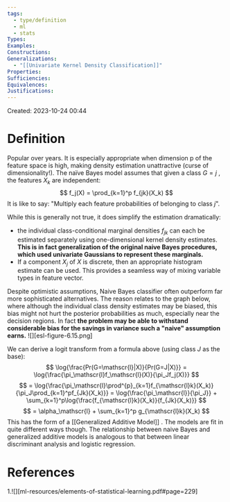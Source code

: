 ```yaml
---
tags:
  - type/definition
  - ml
  - stats
Types: 
Examples: 
Constructions: 
Generalizations:
  - "[[Univariate Kernel Density Classification]]"
Properties: 
Sufficiencies: 
Equivalences: 
Justifications:
---
```

Created: 2023-10-24 00:44
# Definition

Popular over years. It is especially appropriate when dimension p of the feature space is high, making density estimation unattractive (curse of dimensionality!). The naïve Bayes model assumes that given a class $G = j$ , the features $X_k$ are independent:
$$
f_j(X) = \prod_{k=1}^p f_{jk}(X_k)
$$
It is like to say: "Multiply each feature probabilities of belonging to class $j$".

While this is generally not true, it does simplify the estimation dramatically: 
- the individual class-conditional marginal densities $f_{jk}$ can each be estimated separately using one-dimensional kernel density estimates. **This is in fact generalization of the original naive Bayes procedures, which used univariate Gaussians to represent these marginals.**
- If a component $X_j$ of $X$ is discrete, then an appropriate histogram estimate can be used. This provides a seamless way of mixing variable types in feature vector.

Despite optimistic assumptions, Naive Bayes classifier often outperform far more sophisticated alternatives. The reason relates to the graph below, where although the individual class density estimates may be biased, this bias might not hurt the posterior probabilities as much, especially near the decision regions. In fact **the problem may be able to withstand considerable bias for the savings in variance such a "naive"  assumption earns.**
![][esl-figure-6.15.png]

We can derive a logit transform from a formula above (using class $J$ as the base):
$$
\log{\frac{Pr(G=\mathscr{l}|X)}{Pr(G=J|X)}} = \log{\frac{\pi_\mathscr{l}f_\mathscr{l}(X)}{\pi_Jf_j(X)}}
$$
$$
= \log{\frac{\pi_\mathscr{l}\prod^{p}_{k=1}f_{\mathscr{l}k}(X_k)}{\pi_J\prod_{k=1}^pf_{Jk}(X_k)}} = \log{\frac{\pi_\mathscr{l}}{\pi_J}} + \sum_{k=1}^p\log{\frac{f_{\mathscr{l}k}(X_k)}{f_{Jk}(X_k)}}
$$
$$
= \alpha_\mathscr{l} + \sum_{k=1}^p g_{\mathscr{l}k}(X_k)
$$
This has the form of a [[Generalized Additive Model]] . The models are fit in quite different ways though. The relationship between naive Bayes and generalized additive models is analogous to that between linear discriminant analysis and logistic regression. 
# References
1.![][ml-resources/elements-of-statistical-learning.pdf#page=229]